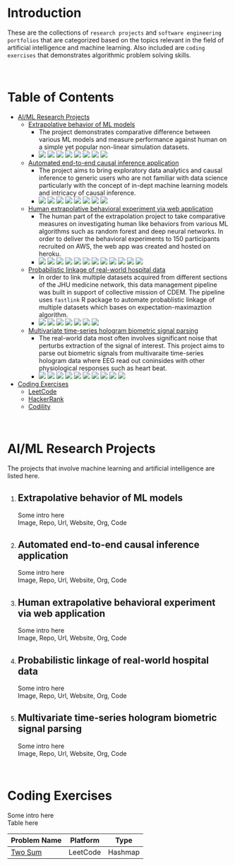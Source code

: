 <head>
    <link rel="stylesheet" href="style.css">
</head>

# Introduction
These are the collections of `research projects` and `software engineering portfolios` that are categorized based on the topics relevant in the field of artificial intelligence and machine learning. Also included are `coding exercises` that demonstrates algorithmic problem solving skills.

<br>

<!-- badge colors -->
<!-- green,yellow,orange,blue,red,black,brightgreen,yellowgreen,lightgrey -->

<!-- badge code -->
<!-- higher concept: blue, language: brown, technology: darkgreen, activity: darkviolet, platform: violet, place: red -->

# Table of Contents

- [AI/ML Research Projects](#aiml-projects)
    - [Extrapolative behavior of ML models](#p2)
        - The project demonstrates comparative difference between various ML models and measure performance against human on a simple yet popular non-linear simulation datasets.
        - <img src="https://img.shields.io/badge/-Machine Learning-blue"> 
            <img src="https://img.shields.io/badge/-AI behavior-blue"> 
            <img src="https://img.shields.io/badge/-Predictive Modeling-blue"> 
            <img src="https://img.shields.io/badge/-Python-brown">
            <img src="https://img.shields.io/badge/-Sklearn-darkgreen">
            <img src="https://img.shields.io/badge/-Pandas-darkgreen">
            <img src="https://img.shields.io/badge/-AI Research-darkviolet">
            <img src="https://img.shields.io/badge/-Johns Hopkins -- Biomedical Engineering-red">
    - [Automated end-to-end causal inference application](#p1)
        - The project aims to bring exploratory data analytics and causal inference to generic users who are not familiar with data science particularly with the concept of in-dept machine learning models and intricacy of causal inference.
        - <img src="https://img.shields.io/badge/-Machine Learning-blue"> 
            <img src="https://img.shields.io/badge/-Causal Inference-blue"> 
            <img src="https://img.shields.io/badge/-Python-brown">
            <img src="https://img.shields.io/badge/-TypeScript-brown">
            <img src="https://img.shields.io/badge/-DoWhy-darkgreen">
            <img src="https://img.shields.io/badge/-React.js-darkgreen">
            <img src="https://img.shields.io/badge/-Software Development-darkviolet">
            <img src="https://img.shields.io/badge/-Microsoft Research-red">
    - [Human extrapolative behavioral experiment via web application](#p3)
        - The human part of the extrapolation project to take comparative measures on investigating human like behaviors from various ML algorithms such as random forest and deep neural networks. In order to deliver the behavioral experiments to 150 participants recruited on AWS, the web app was created and hosted on heroku.
        - <img src="https://img.shields.io/badge/-Machine Learning-blue"> 
            <img src="https://img.shields.io/badge/-Human--Machine Behavior-blue"> 
            <img src="https://img.shields.io/badge/-Python-brown">
            <img src="https://img.shields.io/badge/-HTML/CSS-brown">
            <img src="https://img.shields.io/badge/-JavaScript-brown">
            <img src="https://img.shields.io/badge/-Pandas-darkgreen">
            <img src="https://img.shields.io/badge/-Flask-darkgreen">
            <img src="https://img.shields.io/badge/-SQLAlchemy-darkgreen">
            <img src="https://img.shields.io/badge/-AWS-violet">
            <img src="https://img.shields.io/badge/-heroku-violet">
            <img src="https://img.shields.io/badge/-Human Behavioral Experiment-darkviolet">
            <img src="https://img.shields.io/badge/-Johns Hopkins -- Cognitive Science-red">
    - [Probabilistic linkage of real-world hospital data](#p3)
        - In order to link multiple datasets acquired from different sections of the JHU medicine network, this data management pipeline was built in support of collective mission of CDEM. The pipeline uses `fastlink` R package to automate probablistic linkage of multiple datasets which bases on expectation-maximaztion algorithm.
        - <img src="https://img.shields.io/badge/-Machine Learning-blue"> 
            <img src="https://img.shields.io/badge/-Data Management-blue"> 
            <img src="https://img.shields.io/badge/-R-brown">
            <img src="https://img.shields.io/badge/-Python-brown">
            <img src="https://img.shields.io/badge/-Matplotlib-darkgreen">
            <img src="https://img.shields.io/badge/-Seaborn-darkgreen">
            <img src="https://img.shields.io/badge/-Johns Hopkins -- Center for Data Science in Emergency Medicine-red">
    - [Multivariate time-series hologram biometric signal parsing](#p3)
        - The real-world data most often involves significant noise that perturbs extraction of the signal of interest. This project aims to parse out biometric signals from multivaraite time-series hologram data where EEG read out coninsides with other physiological responses such as heart beat.
        - <img src="https://img.shields.io/badge/-Machine Learning-blue"> 
            <img src="https://img.shields.io/badge/-Time--Series-blue"> 
            <img src="https://img.shields.io/badge/-Statistical Analysis-blue"> 
            <img src="https://img.shields.io/badge/-Python-brown">
            <img src="https://img.shields.io/badge/-Tensorflow-darkgreen">
            <img src="https://img.shields.io/badge/-Scipy-darkgreen">
            <img src="https://img.shields.io/badge/-Hyppo-darkgreen">
            <img src="https://img.shields.io/badge/-Matplotlib-darkgreen">
            <img src="https://img.shields.io/badge/-Seaborn-darkgreen">
            <img src="https://img.shields.io/badge/-Mind--X-red">
- [Coding Exercises](#coding-exercises)
    - [LeetCode](#p1)
    - [HackerRank](#p2)
    - [Codility](#p3)

<br>

# AI/ML Research Projects
The projects that involve machine learning and artificial intelligence are listed here.
<ol start="1">
<li><span>

## Extrapolative behavior of ML models </span></li>
Some intro here \
Image, Repo, Url, Website, Org, Code

<li><span>

## Automated end-to-end causal inference application </span></li>
Some intro here \
Image, Repo, Url, Website, Org, Code

<li><span>

## Human extrapolative behavioral experiment via web application</span></li>
Some intro here \
Image, Repo, Url, Website, Org, Code

<li><span>

## Probabilistic linkage of real-world hospital data</span></li>
Some intro here \
Image, Repo, Url, Website, Org, Code

<li><span>

## Multivariate time-series hologram biometric signal parsing</span></li>
Some intro here \
Image, Repo, Url, Website, Org, Code

</ol>

<br>

# Coding Exercises
Some intro here  
Table here

|Problem Name|Platform|Type|
|----|----|----|
|[Two Sum](url)|LeetCode|Hashmap|